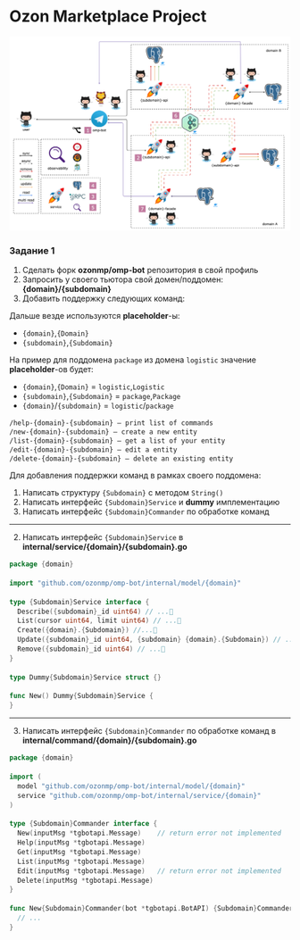 # Ozon Marketplace Project

![schema](schema.png)

### Задание 1

1. Сделать форк **ozonmp/omp-bot** репозитория в свой профиль
2. Запросить у своего тьютора свой домен/поддомен: **{domain}/{subdomain}**
3. Добавить поддержку следующих команд:

Дальше везде используются **placeholder**-ы:
- `{domain}`,`{Domain}`
- `{subdomain}`,`{Subdomain}`

На пример для поддомена `package` из домена `logistic` значение **placeholder**-ов будет:
- `{domain}`,`{Domain}` = `logistic`,`Logistic`
- `{subdomain}`,`{Subdomain}` = `package`,`Package`
- `{domain}`/`{subdomain}` = `logistic`/`package`

```
/help-{domain}-{subdomain} — print list of commands
/new-{domain}-{subdomain} — create a new entity
/list-{domain}-{subdomain} — get a list of your entity
/edit-{domain}-{subdomain} — edit a entity
/delete-{domain}-{subdomain} — delete an existing entity
```

Для добавления поддержки команд в рамках своего поддомена:

1. Написать структуру `{Subdomain}` с методом `String()`
2. Написать интерфейс `{Subdomain}Service` и **dummy** имплементацию
3. Написать интерфейс `{Subdomain}Commander` по обработке команд

---

2. Написать интерфейс `{Subdomain}Service` в **internal/service/{domain}/{subdomain}.go**

```go
package {domain}

import "github.com/ozonmp/omp-bot/internal/model/{domain}"

type {Subdomain}Service interface {
  Describe({subdomain}_id uint64) // ...🤔
  List(cursor uint64, limit uint64) // ...🤔
  Create({domain}.{Subdomain}) //...🤔
  Update({subdomain}_id uint64, {subdomain} {domain}.{Subdomain}) // ...🤔
  Remove({subdomain}_id uint64) // ...🤔
}

type Dummy{Subdomain}Service struct {}

func New() Dummy{Subdomain}Service {
}
```

---

3. Написать интерфейс `{Subdomain}Commander` по обработке команд в **internal/command/{domain}/{subdomain}.go**

```go
package {domain}

import (
  model "github.com/ozonmp/omp-bot/internal/model/{domain}"
  service "github.com/ozonmp/omp-bot/internal/service/{domain}"
)

type {Subdomain}Commander interface {
  New(inputMsg *tgbotapi.Message)    // return error not implemented
  Help(inputMsg *tgbotapi.Message)
  Get(inputMsg *tgbotapi.Message)
  List(inputMsg *tgbotapi.Message)
  Edit(inputMsg *tgbotapi.Message)   // return error not implemented
  Delete(inputMsg *tgbotapi.Message)
}

func New{Subdomain}Commander(bot *tgbotapi.BotAPI) {Subdomain}Commander {
  // ...
}
```
